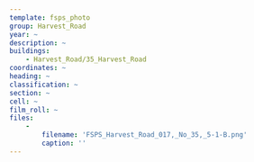 ```yaml
---
template: fsps_photo
group: Harvest_Road
year: ~
description: ~
buildings:
    - Harvest_Road/35_Harvest_Road
coordinates: ~
heading: ~
classification: ~
section: ~
cell: ~
film_roll: ~
files:
    -
        filename: 'FSPS_Harvest_Road_017,_No_35,_5-1-B.png'
        caption: ''
---
```

